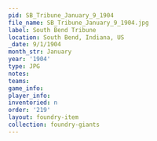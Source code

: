 ```yaml
---
pid: SB_Tribune_January_9_1904
file_name: SB_Tribune_January_9_1904.jpg
label: South Bend Tribune
location: South Bend, Indiana, US
_date: 9/1/1904
month_str: January
year: '1904'
type: JPG
notes: 
teams: 
game_info: 
player_info: 
inventoried: n
order: '219'
layout: foundry-item
collection: foundry-giants
---
```

